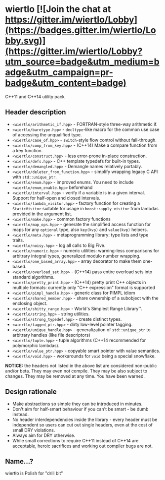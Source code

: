 # wiertlo [![Join the chat at https://gitter.im/wiertlo/Lobby](https://badges.gitter.im/wiertlo/Lobby.svg)](https://gitter.im/wiertlo/Lobby?utm_source=badge&utm_medium=badge&utm_campaign=pr-badge&utm_content=badge) 

C++11 and C++14 utility pack

Header description
------------------

- `<wiertlo/arithmetic_if.hpp>` - FORTRAN-style three-way arithmetic if.
- `<wiertlo/baretype.hpp>` - `decltype`-like macro for the common use case of accessing the unqualified type.
- `<wiertlo/case_of.hpp>` - `switch`-style flow control without fall-through.
- `<wiertlo/comp_from_key.hpp>` - (C++14) Make a compare function from a key function.
- `<wiertlo/construct.hpp>` - less error-prone in-place construction.
- `<wiertlo/defs.hpp>` - C++ template typedefs for built-in types.
- `<wiertlo/demangled.hpp>` - Demangle names relatively portably.
- `<wiertlo/deleter_from_function.hpp>` - simplify wrapping legacy C API with `std::unique_ptr`.
- `<wiertlo/enum.hpp>` - improved enums. You need to include `<wiertlo/enum_enable.hpp>` beforehand
- `<wiertlo/interval.hpp>` - verify if a variable is in a given interval. Support for half-open and closed intervals.
- `<wiertlo/lambda_visitor.hpp>` - factory function for creating a `StaticVisitor` suitable for usage in `boost::apply_visitor` from lambdas provided in the argument list.
- `<wiertlo/make.hpp>` - common factory functions
- `<wiertlo/map_ops.hpp>` - generate the simplified access function for maps for any `optional` type, also `key(kvp)` and `value(kvp)` helpers.
- `<wiertlo/meta.hpp>` - metaprogramming library: type lists and type traits.
- `<wiertlo/noisy.hpp>` - log all calls to Big Five.
- `<wiertlo/numeric.hpp>` - numeric utilities: warning-less comparisons for arbitrary integral types, generalized modulo number wrapping.
- `<wiertlo/one_based_array.hpp>` - array decorator to make them one-based.
- `<wiertlo/overload_set.hpp>` - (C++14) pass entire overload sets into standard algorithms.
- `<wiertlo/pretty_print.hpp>` - (C++14) pretty print C++ objects in multiple formats: currently only "C++ expression" format is supported
- `<wiertlo/pimpl_handle.hpp>` - generic class for PIMPL idiom
- `<wiertlo/shared_member.hpp>` - share ownership of a subobject with the enclosing object.
- `<wiertlo/shitty_range.hpp>` - World's Simplest Range Library™.
- `<wiertlo/string.hpp>` - string utilities.
- `<wiertlo/strong_typedef.hpp>` - create distinct types.
- `<wiertlo/tagged_ptr.hpp>` - dirty low-level pointer tagging.
- `<wiertlo/unique_handle.hpp>` - generalization of `std::unique_ptr` to arbitrary handles (like file descriptors)
- `<wiertlo/tuple.hpp>` - tuple algorithms (C++14 recommended for polymorphic lambdas).
- `<wiertlo/value_ptr.hpp>` - copyable smart pointer with value semantics.
- `<wiertlo/void.hpp>` - workarounds for `void` being a special snowflake.

**NOTICE:** the headers not listed in the above list are considered non-public and/or beta. They may even not compile. They may be also subject to changes. They may be removed at any time. You have been warned.

Design rationale
----------------

- Make abstractions so simple they can be introduced in minutes.
- Don't aim for half-smart behaviour if you can't be smart - be dumb instead.
- No header interdependencies inside the library - every header must be independent so users can cut out single headers, even at the cost of small DRY violations.
- Always aim for DRY otherwise.
- While small corrections to require C++11 instead of C++14 are acceptable, heroic sacrifices and working out compiler bugs are not.

Name...?
--------

wiertło is Polish for "drill bit"
